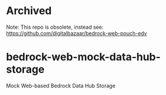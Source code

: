 # Archived
Note: This repo is obsolete, instead see: https://github.com/digitalbazaar/bedrock-web-pouch-edv

# bedrock-web-mock-data-hub-storage
Mock Web-based Bedrock Data Hub Storage
